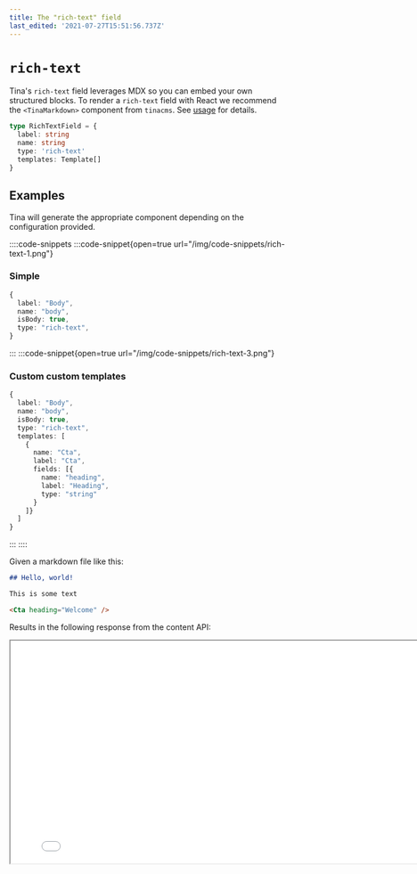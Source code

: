```yaml
---
title: The "rich-text" field
last_edited: '2021-07-27T15:51:56.737Z'
---
```


# `rich-text`

Tina's `rich-text` field leverages MDX so you can embed your own structured blocks. To render
a `rich-text` field with React we recommend the `<TinaMarkdown>` component from `tinacms`. See [usage](#usage)
for details.

```ts
type RichTextField = {
  label: string
  name: string
  type: 'rich-text'
  templates: Template[]
}
```

## Examples

Tina will generate the appropriate component depending on the
configuration provided.

::::code-snippets
:::code-snippet{open=true url="/img/code-snippets/rich-text-1.png"}

### Simple

```ts
{
  label: "Body",
  name: "body",
  isBody: true,
  type: "rich-text",
}
```

:::
:::code-snippet{open=true url="/img/code-snippets/rich-text-3.png"}

### Custom custom templates

```ts
{
  label: "Body",
  name: "body",
  isBody: true,
  type: "rich-text",
  templates: [
    {
      name: "Cta",
      label: "Cta",
      fields: [{
        name: "heading",
        label: "Heading",
        type: "string"
      }
    ]}
  ]
}
```

:::
::::

Given a markdown file like this:

```md
## Hello, world!

This is some text

<Cta heading="Welcome" />
```

Results in the following response from the content API:

<iframe loading="lazy" src="/api/graphiql/?query=%7B%0A%20%20post(relativePath%3A%20%22voteForPedro.json%22)%20%7B%0A%20%20%20%20body%0A%20%20%7D%0A%7D%0A" width="800" height="400" />

## Using `TinaMarkdown`

The `<TinaMarkdown>` component allows you to control how each element
is rendered. You _must_ provide a component for each template registered
in the `templates` property of your field definition. Note that you can also
control rendering of built-in elements like `<h1>, <a>, <img>`

```ts
type TinaMarkdown = ({
  // The rich-text data returned from the content API
  content: TinaMarkdownContent
  /**
   * Any templates provided in the rich-text field.
   * Optionally, most elements (ex. <a>) can also
   * be overridden
   */
  components?: Components<{}>
}) => JSX.Element
```

```ts
import { TinaMarkdown } from 'tinacms/dist/rich-text'

// The `props` here are based off our custom "Cta" MDX component
const Cta = (props) => {
  return <h2>{props.heading}</h2>
}

export default function MyPage(props) {
  return (
    <div>
      <h1>{props.data.post.title}</h1>
      <TinaMarkdown components={{ Cta }} content={props.data.post.body} />
    </div>
  )
}
```

---

## Caveats

Since markdown and MDX are traditionally handled through some sort of build
step, Tina's approach adds some constraints to make things work as expected.
[Read more](/docs/editing/markdown/) about Tina's approach to handling markdown
and MDX.

### All content must be _serializable_

When we say serializable, we mean that they must not be JavaScript expressions that would need to be executed at any point.

- No support for `import`/`export`
- No support for JavaScript expressions (eg. `const a = 2`, `console.log("Hello")`)

For example:

```md
## Today is {new Date().toLocaleString()}
```

This expression will be ignored, instead register a "Date" `template`:

```md
## Today is <Date />
```

Then you can create a `Date` component which returns `new Date().toLocaleString()` under the hood.

### All JSX must be registered as a `template`

In the above example, if you failed to add the `Cta` _template_ in your schema definition, the JSX element
will be treated as html

---

## Handling markdown

Since markdown is an open-format Tina does its best to handle the most common syntax's, but in some scenarios Tina will ignore or automatically alter content:

### Unsupported elements

While most markdown features are supported out of the box, Tina will ignore elements that it cannot handle. We _do not_ expect to support the full [CommonMark](https://commonmark.org/) and
[GitHub Flavored Markdown](https://github.github.com/gfm/) specs. Be sure to voice your support for various rich-text features by reaching out through one of our [community channels](/community/)!

- Tables
- Footnotes
- Code blocks via indentation (use ` ``` ` instead)
- Strikethrough

### Automatic transforms

For some elements, Tina will automatically transform the values:

**Bold and italic marks**:

```
__Hello__
```

Will be transformed to:

```
**Hello**
```

**Line items**:

```
- Item 1
```

Will be transformed to:

```
* Item 1
```

**Deeply-nested blockquotes and code blocks**:

Some of the more complex nesting patterns you can do with markdown are not supported

```
* > My blockquote
```

Will be transformed to:

```
* My blockquote
```

## Custom shortcode syntax

<div class="short-code-warning">
  <div>
    <p>This is an experimental feature, and the API is subject to change. Have any thoughts? Let us know in the chat, or through one of our <a href="/community/">community channels</a></p>
  </div>

  <svg stroke="currentColor" fill="currentColor" stroke-width="0" viewBox="0 0 512 512" height="1em" width="1em" xmlns="http://www.w3.org/2000/svg">
    <path d="M32 464h448L256 48 32 464zm248-64h-48v-48h48v48zm0-80h-48v-96h48v96z" />
  </svg>
</div>

If you have some custom shortcode logic in your markdown, you can specify it in the `templates` property and Tina will handle it as if it were a `jsx` element:

The following snippet would throw an error while parsing since Tina doesn't know what to do with `{{}}`:

```markdown
{{ WarningCallout content="This is an experimental feature, and the API is subject to change. Have any thoughts? Let us know in the chat, or through one of our [community channels](/community/)!" }}
```

But you can tell Tina how to handle it with a `template`:

```ts
{
  collections: [
    {
      // ...
      fields: [
        {
          type: 'rich-text',
          name: 'body',
          templates: [
            {
              name: 'WarningCallout',
              label: 'WarningCallout',
              match: {
                start: '{{',
                end: '}}',
              },
              fields: [
                {
                  name: 'content',
                  label: 'Content',
                  type: 'string',
                  required: true,
                  ui: {
                    component: 'textarea',
                  },
                },
              ],
            },
          ],
        },
      ],
    },
  ]
}
```

### Raw strings in shortcodes

Certain frameworks support shortcodes with Raw string values:

```
{{<  myshortcode "This is some raw text" >}}
```

This is supported in Tina with the special `_value` field.

```ts
fields: [
  {
    type: 'rich-text',
    name: 'body',
    templates: [
      {
        name: 'myshortcode',
        label: 'myshortcode',
        match: {
          start: '{{',
          end: '}}',
        },
        fields: [
          {
            name: '_value',
            label: 'value',
            type: 'string',
            required: true,
          },
        ],
      },
    ],
  },
]
```

### Nesting content in a shortcode.

Shortcodes can provide a `children` field, which allows content to be nested within a shortcode.

```md
{{% shortcode %}}
What up!
{{% /shortcode %}}
```

Your field template definition would look something like:

```javascript
{
  name: "pull_quote2",
  label: "pull_quote2",
  match: {
    name: "pull-quote",
    start: "{{%",
    end: "%}}"
  },
  fields: [
    {
      name: "children",
      type: "rich-text"
    }
  ]
}
```

> Note: the children type currently needs to be of type: \`rich-text\`.

### Using shortcode names with dashes.

Sometimes your shortcode will contain characters that aren't supported in Tina's content modelling

```md
{{% my-shortcode %}}
```

You can supply a `name` on the `match` object to handle this.

```ts
fields: [
  {
    type: 'rich-text',
    name: 'body',
    templates: [
      {
        name: 'myshortcode',
        label: 'myshortcode',
        match: {
          start: '{{',
          end: '}}',
          name: 'my-shortcode',
        },
        // ...
      },
    ],
  },
]
```

## Other notes

### Full Spec

The full Tina MDX spec can be found [here](https://github.com/tinacms/tinacms/blob/main/packages/%40tinacms/mdx/spec.md 'TinaCMS MDX Spec')

### Default values

If setting a default value for a rich-text field, you must provide the document AST. See [example here](/docs/schema/#default-value-for-rich-text)
